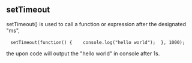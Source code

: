 
## setTimeout

  setTimeout() is used to call a function or expression after the designated "ms",
  
  ``` setTimeout(function() {
    console.log("hello world");
  }, 1000);
  ```
  
 the upon code will output the "hello world" in console after 1s.
